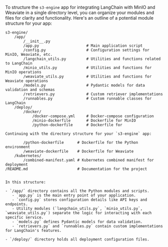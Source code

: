 To structure the `s3-engine` app for integrating LangChain with MinIO and Weaviate in a single directory level, you can organize your modules and files for clarity and functionality. Here's an outline of a potential module structure for your app:

```
s3-engine/
    /app/
        /__init__.py
        /app.py                     # Main application script
        /config.py                  # Configuration settings for MinIO, Weaviate, etc.
        /langchain_utils.py         # Utilities and functions related to LangChain
        /minio_utils.py             # Utilities and functions for MinIO operations
        /weaviate_utils.py          # Utilities and functions for Weaviate operations
        /models.py                  # Pydantic models for data validation and schemas
        /retrievers.py              # Custom retriever implementations
        /runnables.py               # Custom runnable classes for LangChain
    /deploy/
        /docker/
            /docker-compose.yml     # Docker-compose configuration
            /minio-dockerfile       # Dockerfile for MinIO
            /python-dockerfile      # Dockerfile for

Continuing with the directory structure for your `s3-engine` app:

```
            /python-dockerfile      # Dockerfile for the Python environment
            /weaviate-dockerfile    # Dockerfile for Weaviate
        /kubernetes/
            /combined-manifest.yaml # Kubernetes combined manifest for deployment
    /README.md                      # Documentation for the project
```

In this structure:

- `/app/` directory contains all the Python modules and scripts.
   - `app.py` is the main entry point of your application.
   - `config.py` stores configuration details like API keys and endpoints.
   - Utility modules (`langchain_utils.py`, `minio_utils.py`, `weaviate_utils.py`) separate the logic for interacting with each specific service.
   - `models.py` defines Pydantic models for data validation.
   - `retrievers.py` and `runnables.py` contain custom implementations for LangChain's features.

- `/deploy/` directory holds all deployment configuration files.